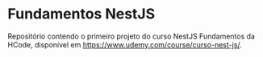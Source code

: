 # Fundamentos NestJS

Repositório contendo o primeiro projeto do curso NestJS Fundamentos da HCode, disponível em https://www.udemy.com/course/curso-nest-js/.

